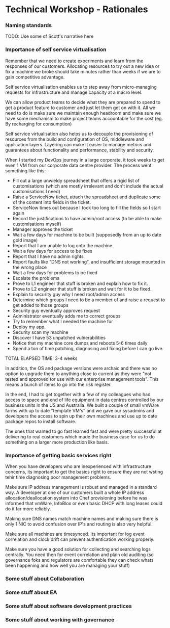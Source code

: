 # Technical Workshop - Rationales


### Naming standards
TODO: Use some of Scott's narrative here

### Importance of self service virtualisation

Remember that we need to create experiments and learn from the responses of our customers. Allocating resources to try out a new idea or fix a machine we broke should take minutes rather than weeks if we are to gain competitive advantage.

Self service virtualisation enables us to step away from micro-managing requests for infrastructure and manage capacity at a macro level.

We can allow product teams to decide what they are prepared to spend to get a product feature to customer and just let them get on with it. All we need to do is make sure we maintain enough headroom and make sure we have some mechanism to make project teams accountable for the cost (eg. By recharging for consumption)

Self service virtualisation also helps us to decouple the provisioning of resources from the build and configuration of OS, middleware and application layers. Layering can make it easier to manage metrics and guarantees about functionality and performance, stability and security.


When I started my DevOps journey in a large corporate, it took weeks to get even 1 VM from our corporate data centre provider. The process went something like this:-

* Fill out a large unwieldy spreadsheet that offers a rigid list of customisations (which are mostly irrelevant and don't include the actual customisations I need)
* Raise a ServiceNow ticket, attach the spreadsheet and duplicate some of the content into fields in the ticket.
* ServiceNow times out because I took too long to fill the fields so I start again
* Record the justifications to have admin/root access (to be able to make customisations myself)
* Manager approves the ticket
* Wait a few days for machine to be built (supposedly from an up to date gold image)
* Report that I am unable to log onto the machine
* Wait a few days for access to be fixes
* Report that I have no admin rights
* Report faults like "DNS not working", and insufficient storage mounted in the wrong place
* Wait a few days for problems to be fixed
* Escalate the problems
* Prove to L1 engineer that stuff is broken and explain how to fix it.
* Prove to L2 engineer that stuff is broken and wait for it to be fixed.
* Explain to security guy why I need root/admin access
* Determine which groups I need to be a member of and raise a request to get added to those groups
* Security guy eventually approves request
* Administrator eventually adds me to correct groups
* Try to remember what I needed the machine for
* Deploy my app.
* Security scan my machine
* Discover I have 53 unpatched vulnerabilities
* Notice that my machine core dumps and reboots 5-6 times daily
* Spend a ton of time patching, diagnosing and fixing before I can go live.

TOTAL ELAPSED TIME: 3-4 weeks

In addition, the OS and package versions were archaic and there was no option to upgrade them to anything close to current as they were "not tested and approved for use with our enterprise management tools". This means a bunch of items to go into the risk register.

In the end, I had to get together with a few of my colleagues who had access to space and end of life equipment in data centres controlled by our business units in the US and Australia. We built a couple of small vmWare farms with up to date "template VM's" and we gave our sysadmins and developers the access to spin up their own machines and use up to date package repos to install software.

The ones that wanted to go fast learned fast and were pretty successful at delivering to real customers which made the business case for us to do something on a larger more production like basis.


### Importance of getting basic services right
When you have developers who are inexperienced with infrastructure concerns, its important to get the basics right to ensure they are not wsting tehir time diagnosing poor management problems.

Make sure IP address management is robust and managed in a standard way. A developer at one of our customers built a whole IP address allocation/deallocation system into Chef provisioning before he was informed that vmWare, InfoBlox or even basic DHCP with long leases could do it far more reliably.

Making sure DNS names match machine names and making sure there is only 1 NIC to avoid confusion over IP's and routing is also very helpful.

Make sure all machines are timesynced. Its important for log event correlation and clock drift can prevent authentication working properly.

Make sure you have a good solution for collecting and searching logs centrally. You need then for event correlation and plain old auditing (so governance foks and regulators are comfortable they can check whats been happening and how well you are managing your stuff)

### Some stuff about Collaboration

### Some stuff about EA

### Some stuff about software development practices

### Some stuff about working with governance
